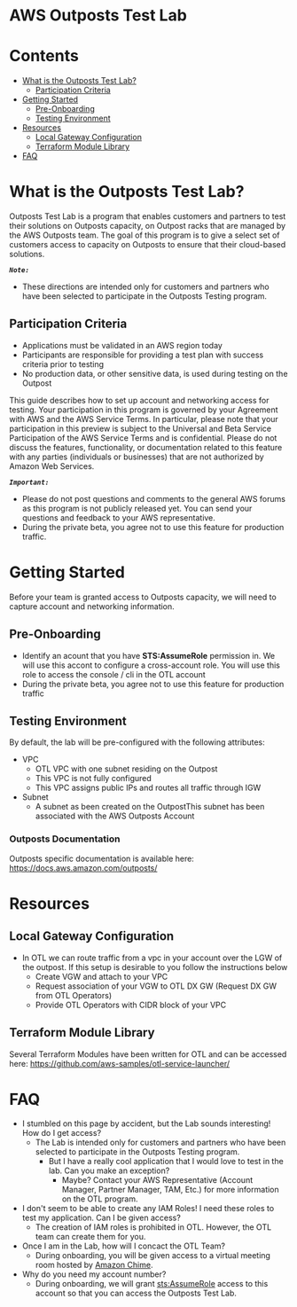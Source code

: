 
AWS Outposts Test Lab
=====================

Contents
========

* [What is the Outposts Test Lab?](#what-is-the-outposts-test-lab)
	* [Participation Criteria](#participation-criteria)
* [Getting Started](#getting-started)
	* [Pre-Onboarding](#pre-onboarding)
	* [Testing Environment](#testing-environment)
* [Resources](#resources)
	* [Local Gateway Configuration](#local-gateway-configuration)
	* [Terraform Module Library](#terraform-module-library)
* [FAQ](#faq)

# What is the Outposts Test Lab?


Outposts Test Lab is a program that enables customers and partners to test their solutions on Outposts capacity, on Outpost racks that are managed by the AWS Outposts team. The goal of this program is to give a select set of customers access to capacity on Outposts to ensure that their cloud-based solutions.

***``Note:``***
- These directions are intended only for customers and partners who have been selected to participate in the Outposts Testing program.



## Participation Criteria

- Applications must be validated in an AWS region today
- Participants are responsible for providing a test plan with success criteria prior to testing
- No production data, or other sensitive data, is used during testing on the Outpost


This guide describes how to set up account and networking access for testing. Your participation in this program is governed by your Agreement with AWS and the AWS Service Terms. In particular, please note that your participation in this preview is subject to the Universal and Beta Service Participation of the AWS Service Terms and is confidential. Please do not discuss the features, functionality, or documentation related to this feature with any parties (individuals or businesses) that are not authorized by Amazon Web Services.

***``Important:``***
- Please do not post questions and comments to the general AWS forums as this program is not publicly released yet. You can send your questions and feedback to your AWS representative.
- During the private beta, you agree not to use this feature for production traffic.



# Getting Started


Before your team is granted access to Outposts capacity, we will need to capture account and networking information.
## Pre-Onboarding

- Identify an acount that you have **STS:AssumeRole** permission in. We will use this accont to configure a cross-account role. You will use this role to access the console / cli in the OTL account
- During the private beta, you agree not to use this feature for production traffic

## Testing Environment


By default, the lab will be pre-configured with the following attributes:
- VPC
    - OTL VPC with one subnet residing on the Outpost
    - This VPC is not fully configured
    - This VPC assigns public IPs and routes all traffic through IGW
- Subnet
    - A subnet as been created on the OutpostThis subnet has been associated with the AWS Outposts Account

### Outposts Documentation


Outposts specific documentation is available here: https://docs.aws.amazon.com/outposts/
# Resources

## Local Gateway Configuration

- In OTL we can route traffic from a vpc in your account over the LGW of the outpost. If this setup is desirable to you follow the instructions below
    - Create VGW and attach to your VPC
    - Request association of your VGW to OTL DX GW (Request DX GW from OTL Operators)
    - Provide OTL Operators with CIDR block of your VPC

## Terraform Module Library


Several Terraform Modules have been written for OTL and can be accessed here: https://github.com/aws-samples/otl-service-launcher/
# FAQ

- I stumbled on this page by accident, but the Lab sounds interesting! How do I get access?
    - The Lab is intended only for customers and partners who have been selected to participate in the Outposts Testing program.
        - But I have a really cool application that I would love to test in the lab. Can you make an exception?
            - Maybe? Contact your AWS Representative (Account Manager, Partner Manager, TAM, Etc.) for more information on the OTL program.
- I don't seem to be able to create any IAM Roles! I need these roles to test my application. Can I be given access?
    - The creation of IAM roles is prohibited in OTL.  However, the OTL team can create them for you.
- Once I am in the Lab, how will I concact the OTL Team?
    - During onboarding, you will be given access to a virtual meeting room hosted by [Amazon Chime](https://app.chime.aws).
- Why do you need my account number?
    - During onboarding, we will grant [sts:AssumeRole](https://docs.aws.amazon.com/STS/latest/APIReference/API_AssumeRole.html) access to this account so that you can access the Outposts Test Lab.
